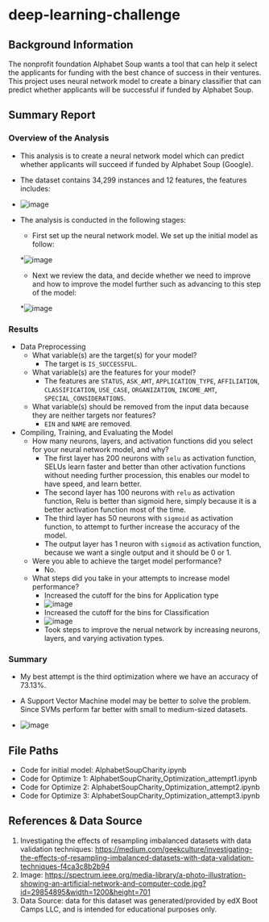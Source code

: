 # deep-learning-challenge

## Background Information
The nonprofit foundation Alphabet Soup wants a tool that can help it select the applicants for funding with the best chance of success in their ventures. 
This project uses neural network model to create a binary classifier that can predict whether applicants will be successful if funded by Alphabet Soup.

## Summary Report

### Overview of the Analysis
* This analysis is to create a neural network model which can predict whether applicants will succeed if funded by Alphabet Soup (Google).

* The dataset contains 34,299 instances and 12 features, the features includes:
* ![image](https://github.com/JoeBrueneman/deep-learning-challenge/images/Dataset_data.PNG)

* The analysis is conducted in the following stages:
  * First set up the neural network model. We set up the initial model as follow:

  *![image](https://github.com/JoeBrueneman/deep-learning-challenge/images/First_model.PNG)

  * Next we review the data, and decide whether we need to improve and how to improve the model further such as advancing to this step of the model:
  
  *![image](https://github.com/JoeBrueneman/deep-learning-challenge/images/Final_model.PNG)

### Results
* Data Preprocessing
  - What variable(s) are the target(s) for your model?
    - The target is `IS_SUCCESSFUL`.
  - What variable(s) are the features for your model?
    - The features are `STATUS`, `ASK_AMT`, `APPLICATION_TYPE`, `AFFILIATION`, `CLASSIFICATION`, `USE_CASE`, `ORGANIZATION`, `INCOME_AMT`, `SPECIAL_CONSIDERATIONS`.
  - What variable(s) should be removed from the input data because they are neither targets nor features?
    - `EIN` and `NAME` are removed.
* Compiling, Training, and Evaluating the Model
  - How many neurons, layers, and activation functions did you select for your neural network model, and why?
    - The first layer has 200 neurons with `selu` as activation function, SELUs learn faster and better than other activation functions without needing further procession, this enables our model to have speed, and learn better.
    - The second layer has 100 neurons with `relu` as activation function, Relu is better than sigmoid here, simply because it is a better activation function most of the time.
    - The third layer has 50 neurons with `sigmoid` as activation function, to attempt to further increase the accuracy of the model.
    - The output layer has 1 neuron with `sigmoid` as activation function, because we want a single output and it should be 0 or 1.
  - Were you able to achieve the target model performance?
    - No.
  - What steps did you take in your attempts to increase model performance?
    - Increased the cutoff for the bins for Application type
    - ![image](https://github.com/JoeBrueneman/deep-learning-challenge/images/Application_cutoff.PNG) 
    - Increased the cutoff for the bins for Classification
    - ![image](https://github.com/JoeBrueneman/deep-learning-challenge/images/Classification_cutoff.PNG)   
    - Took steps to improve the nerual network by increasing neurons, layers, and varying activation types.
  
### Summary

* My best attempt is the third optimization where we have an accuracy of 73.13%.
* A Support Vector Machine model may be better to solve the problem. Since SVMs perform far better with small to medium-sized datasets.

* ![image](https://github.com/JoeBrueneman/deep-learning-challenge/images/Final_model_results.PNG)

## File Paths

- Code for initial model: AlphabetSoupCharity.ipynb
- Code for Optimize 1: AlphabetSoupCharity_Optimization_attempt1.ipynb
- Code for Optimize 2: AlphabetSoupCharity_Optimization_attempt2.ipynb
- Code for Optimize 3: AlphabetSoupCharity_Optimization_attempt3.ipynb

## References & Data Source

1. Investigating the effects of resampling imbalanced datasets with data validation techniques: https://medium.com/geekculture/investigating-the-effects-of-resampling-imbalanced-datasets-with-data-validation-techniques-f4ca3c8b2b94
2. Image: https://spectrum.ieee.org/media-library/a-photo-illustration-showing-an-artificial-network-and-computer-code.jpg?id=29854895&width=1200&height=701
3. Data Source: data for this dataset was generated/provided by edX Boot Camps LLC, and is intended for educational purposes only.